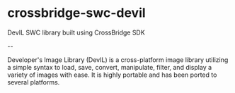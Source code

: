 crossbridge-swc-devil
=====================

DevIL SWC library built using CrossBridge SDK

--

Developer's Image Library (DevIL) is a cross-platform image library utilizing a simple syntax to load, save, convert, manipulate, filter, and display a variety of images with ease. It is highly portable and has been ported to several platforms. 